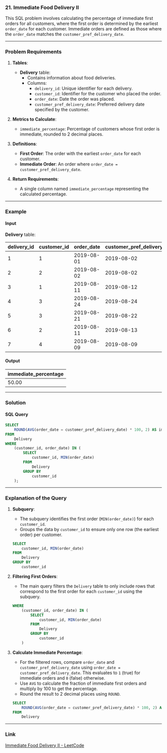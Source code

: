 ### 21. Immediate Food Delivery II

This SQL problem involves calculating the percentage of immediate first orders for all customers, where the first order is determined by the earliest `order_date` for each customer. Immediate orders are defined as those where the `order_date` matches the `customer_pref_delivery_date`.

---

### Problem Requirements

1. **Tables**:
   - **Delivery** table:
     - Contains information about food deliveries.
     - Columns:
       - `delivery_id`: Unique identifier for each delivery.
       - `customer_id`: Identifier for the customer who placed the order.
       - `order_date`: Date the order was placed.
       - `customer_pref_delivery_date`: Preferred delivery date specified by the customer.

2. **Metrics to Calculate**:
   - `immediate_percentage`: Percentage of customers whose first order is immediate, rounded to 2 decimal places.

3. **Definitions**:
   - **First Order**: The order with the earliest `order_date` for each customer.
   - **Immediate Order**: An order where `order_date = customer_pref_delivery_date`.

4. **Return Requirements**:
   - A single column named `immediate_percentage` representing the calculated percentage.

---

### Example

#### Input

**Delivery** table:

| delivery_id | customer_id | order_date | customer_pref_delivery_date |
|-------------|-------------|------------|-----------------------------|
| 1           | 1           | 2019-08-01 | 2019-08-02                  |
| 2           | 2           | 2019-08-02 | 2019-08-02                  |
| 3           | 1           | 2019-08-11 | 2019-08-12                  |
| 4           | 3           | 2019-08-24 | 2019-08-24                  |
| 5           | 3           | 2019-08-21 | 2019-08-22                  |
| 6           | 2           | 2019-08-11 | 2019-08-13                  |
| 7           | 4           | 2019-08-09 | 2019-08-09                  |

#### Output

| immediate_percentage |
|-----------------------|
| 50.00                |

---

### Solution

#### SQL Query

```sql
SELECT 
    ROUND(AVG(order_date = customer_pref_delivery_date) * 100, 2) AS immediate_percentage
FROM 
    Delivery
WHERE 
    (customer_id, order_date) IN (
        SELECT 
            customer_id, MIN(order_date)
        FROM 
            Delivery
        GROUP BY 
            customer_id
    );
```

---

### Explanation of the Query

1. **Subquery**:
   - The subquery identifies the first order (`MIN(order_date)`) for each `customer_id`.
   - Groups the data by `customer_id` to ensure only one row (the earliest order) per customer.

   ```sql
   SELECT 
       customer_id, MIN(order_date)
   FROM 
       Delivery
   GROUP BY 
       customer_id
   ```

2. **Filtering First Orders**:
   - The main query filters the `Delivery` table to only include rows that correspond to the first order for each `customer_id` using the subquery.

   ```sql
   WHERE 
       (customer_id, order_date) IN (
           SELECT 
               customer_id, MIN(order_date)
           FROM 
               Delivery
           GROUP BY 
               customer_id
       )
   ```

3. **Calculate Immediate Percentage**:
   - For the filtered rows, compare `order_date` and `customer_pref_delivery_date` using `order_date = customer_pref_delivery_date`. This evaluates to `1` (true) for immediate orders and `0` (false) otherwise.
   - Use `AVG` to calculate the fraction of immediate first orders and multiply by 100 to get the percentage.
   - Round the result to 2 decimal places using `ROUND`.

   ```sql
   SELECT 
       ROUND(AVG(order_date = customer_pref_delivery_date) * 100, 2) AS immediate_percentage
   FROM 
       Delivery
   ```

---

### Link

[Immediate Food Delivery II - LeetCode](https://leetcode.com/problems/immediate-food-delivery-ii/)
